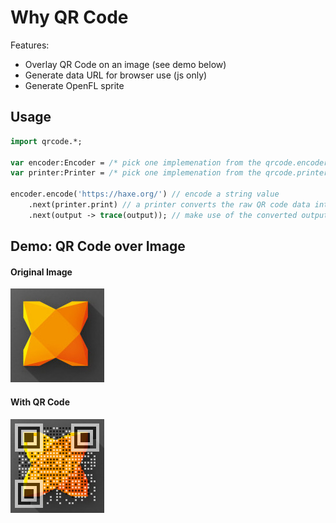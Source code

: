 # Why QR Code

Features: 

- Overlay QR Code on an image (see demo below)
- Generate data URL for browser use (js only)
- Generate OpenFL sprite

## Usage

```haxe
import qrcode.*;

var encoder:Encoder = /* pick one implemenation from the qrcode.encoder package */;
var printer:Printer = /* pick one implemenation from the qrcode.printer package */;

encoder.encode('https://haxe.org/') // encode a string value
	.next(printer.print) // a printer converts the raw QR code data into specific formats (e.g. DataURL, OpenFL Sprite, etc)
	.next(output -> trace(output)); // make use of the converted output
```

## Demo: QR Code over Image

#### Original Image

![Original](tests/haxe.png)

#### With QR Code

![Code](tests/haxe-code-full.png)